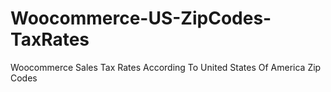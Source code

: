 # Woocommerce-US-ZipCodes-TaxRates
Woocommerce Sales Tax Rates According To United States Of America Zip Codes
